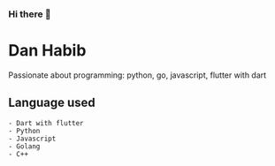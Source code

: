### Hi there 👋

<!--
**danhab05/danhab05** is a ✨ _special_ ✨ repository because its `README.md` (this file) appears on your GitHub profile.

Here are some ideas to get you started:

- 🔭 I’m currently working on ...
- 🌱 I’m currently learning ...
- 👯 I’m looking to collaborate on ...
- 🤔 I’m looking for help with ...
- 💬 Ask me about ...
- 📫 How to reach me: ...
- 😄 Pronouns: ...
- ⚡ Fun fact: ...
-->
# Dan Habib

Passionate about programming: python, go, javascript, flutter with dart

## Language used
```
- Dart with flutter
- Python
- Javascript
- Golang
- C++
```

